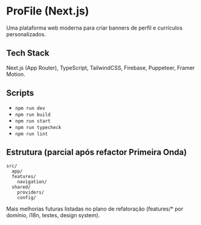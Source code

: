 # ProFile (Next.js)

Uma plataforma web moderna para criar banners de perfil e currículos personalizados.

## Tech Stack

Next.js (App Router), TypeScript, TailwindCSS, Firebase, Puppeteer, Framer Motion.

## Scripts

- `npm run dev`
- `npm run build`
- `npm run start`
- `npm run typecheck`
- `npm run lint`

## Estrutura (parcial após refactor Primeira Onda)

```
src/
  app/
  features/
    navigation/
  shared/
    providers/
    config/
```

Mais melhorias futuras listadas no plano de refatoração (features/\* por domínio, i18n, testes, design system).
